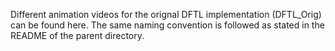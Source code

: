 Different animation videos for the orignal DFTL implementation (DFTL_Orig) can be found here. The same naming convention is followed as stated in the README of the parent directory.
